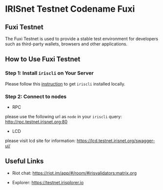 # IRISnet Testnet Codename Fuxi

## Fuxi  Testnet

The Fuxi Testnet is used to provide a stable test environment for developers such as third-party wallets, browsers and other applications.

## How to Use Fuxi Testnet

### Step 1: Install `iriscli` on Your Server

Please follow this [instruction](../software/How-to-install-irishub.md) to get `iriscli` installed locally.

### Step 2: Connect to nodes

* RPC

please use the following url as `node` in your `iriscli` query: http://rpc.testnet.irisnet.org:80

* LCD

please visit lcd site for information: https://lcd.testnet.irisnet.org/swagger-ui/


##  Useful Links

* Riot chat: <https://riot.im/app/#/room/#irisvalidators:matrix.org>

* Explorer: <https://testnet.irisplorer.io>